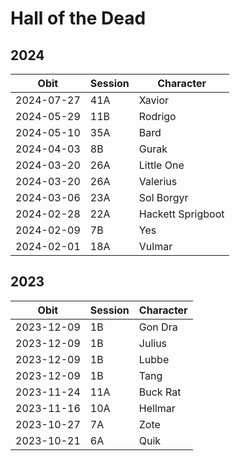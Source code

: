 # Hall of the Dead

## 2024

| Obit | Session | Character |
|------|---------|-----------| 
| 2024-07-27 | 41A | Xavior |
| 2024-05-29 | 11B | Rodrigo |
| 2024-05-10 | 35A | Bard |
| 2024-04-03 | 8B | Gurak |
| 2024-03-20 | 26A | Little One |
| 2024-03-20 | 26A | Valerius |
| 2024-03-06 | 23A | Sol Borgyr |
| 2024-02-28 | 22A | Hackett Sprigboot | 
| 2024-02-09 | 7B | Yes | 
| 2024-02-01 | 18A | Vulmar |

## 2023

| Obit | Session | Character |
|------|---------|-----------|
| 2023-12-09 | 1B | Gon Dra | 
| 2023-12-09 | 1B | Julius | 
| 2023-12-09 | 1B | Lubbe |
| 2023-12-09 | 1B | Tang |
| 2023-11-24 | 11A | Buck Rat |
| 2023-11-16 | 10A | Hellmar | 
| 2023-10-27 | 7A | Zote |
| 2023-10-21 | 6A | Quik | 








